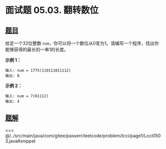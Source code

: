 # 面试题 05.03. 翻转数位

## [题目](https://leetcode.cn/problems/reverse-bits-lcci/)
给定一个32位整数 `num`，你可以将一个数位从0变为1。请编写一个程序，找出你能够获得的最长的一串1的长度。

**示例 1：**

    输入: num = 1775(110111011112)
    输出: 8

**示例 2：**

    输入: num = 7(01112)
    输出: 4



## [题解](https://github.com/PasseRR/JavaLeetCode/blob/master/src/main/java/com/gitee/passerr/leetcode/problem/lcci/page1/Lcci0503.java)

<<< @/../src/main/java/com/gitee/passerr/leetcode/problem/lcci/page1/Lcci0503.java#snippet
